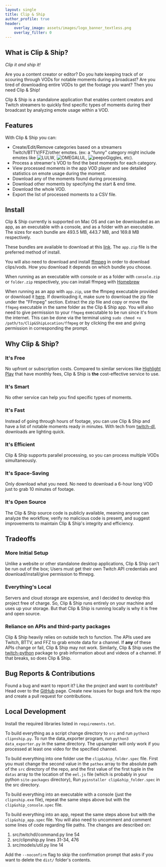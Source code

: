 ```yaml
---
layout: single
title: Clip & Ship
author_profile: true
header: 
    overlay_image: assets/images/logo_banner_textless.png
    overlay_filter: 0
---
```

## What is Clip & Ship?
_Clip it and ship it!_

Are you a content creator or editor? Do you hate keeping track of or scouring through 
VODs for notable moments during a broadcast? Are you tired of downloading 
entire VODs to get the footage you want? Then you need Clip & Ship!

Clip & Ship is a standalone application that enables content creators and Twitch streamers
to quickly find specific types of moments during their broadcast by analyzing
emote usage within a VOD. 

## Features

With Clip & Ship you can: 
- Create/Edit/Remove categories based on a streamers Twitch/BTTV/FFZ/other emotes.
  (ex: a "funny" category might include emotes like ![LULW](https://cdn.frankerfacez.com/emoticon/139407/1), 
  ![OMEGALUL](https://cdn.frankerfacez.com/emoticon/128054/1), 
  ![peepoGiggles](https://cdn.betterttv.net/emote/5e0bcf69031ec77bab473476/1x), etc).
- Process a streamer's VOD to find the best moments for each category.
- View processed moments in the app VOD player and see detailed statistics on emote usage during the moment.
- Download any of the moments found during processing.
- Download other moments by specifying the start & end time.
- Download the whole VOD.
- Export the list of processed moments to a CSV file.

## Install
Clip & Ship currently is supported on Mac OS and can be downloaded as an app, as an executable with a console, and as a folder with an executable.
The sizes for each bundle are 493.5 MB, 443.7 MB, and 169.8 MB respectively.

These bundles are available to download at this [link][1]. The `app.zip` file is the preferred method of install.

You will also need to download and install [ffmpeg][4] in order to download clips/vods. How you download it depends on which bundle you choose.

When running as an executable with console or as a folder with `console.zip` or `folder.zip` respectively, you can install ffmpeg with [Homebrew][2]

When running as an app with `app.zip`, use the ffmpeg executable provided or download it [here][3].
If downloading it, make sure to download the zip file under the "FFmpeg" section. Extract the zip file and copy or move the `ffmpeg` executable in the same folder as the Clip & Ship app.
You will also need to give permission to your `ffmpeg` executable to be run since it's from the internet. This can be done via the terminal using `sudo chmod +x /path/to/Clip&ShipLocation/ffmpeg` or by clicking the exe and giving permission in corresponding the prompt.

[1]:https://drive.google.com/drive/folders/1ezPO_5EmMOlqLagOl5KOLWunkLthpnDH?usp=sharing
[2]:https://brew.sh/
[3]:https://evermeet.cx/ffmpeg/
[4]:https://ffmpeg.org/

## Why Clip & Ship?

### It's Free
No upfront or subscription costs. Compared to similar services like 
[Highlight Play](https://highlightplay.com/) that have monthly fees, 
Clip & Ship is **the** cost-effective service to use.

### It's Smart
No other service can help you find specific types of moments.

### It's Fast
Instead of going through hours of footage, you can use Clip & Ship and 
have a list of notable moments ready in minutes. With tech from 
[twitch-dl](https://github.com/ihabunek/twitch-dl), downloads are lighting quick.

### It's Efficient
Clip & Ship supports parallel processing, so you can process multiple VODs simultaneously.

### It's Space-Saving
Only download what you need. No need to download a 6-hour long VOD just
to grab 10 minutes of footage.

### It's Open Source
The Clip & Ship source code is publicly available, meaning anyone can
analyze the workflow, verify no malicious code is present, and suggest
improvements to maintain Clip & Ship's integrity and efficiency. 

## Tradeoffs

### More Initial Setup
Unlike a website or other standalone desktop applications, 
Clip & Ship can't be run out of the box; Users must get 
their own Twitch API credentials and download/install/give
permission to ffmepg. 


### Everything's Local
Servers and cloud storage are expensive, and I decided to develop this project
free of charge. So, Clip & Ship runs entirely on your machine and uses up
your storage. But that Clip & Ship is running locally is why it is free 
and open source.

### Reliance on APIs and third-party packages
Clip & Ship heavily relies on outside tech to function. The APIs used are
Twitch, BTTV, and FFZ to grab emote data for a channel. If **any** of these
APIs change or fail, Clip & Ship may not work. Similarly, Clip & Ship uses
the [twitch-python](https://github.com/PetterKraabol/Twitch-Python) package 
to grab information about and videos of a channel. If that breaks, so does 
Clip & Ship. 

## Bug Reports & Contributions

Found a bug and want to report it? Like the project and want to contribute?
Head over to the [GitHub](https://github.com/KilometersFan/ClipAndShip) page.
Create new issues for bugs and fork the repo and create a pull request for
contributions.

## Local Development

Install the required libraries listed in `requirements.txt`. 

To build everything as a script change directory to `src` and run `python3 clipnship.py`. To run the data_exporter program, run `python3 data_exporter.py` in the same directory. The upsampler will only work if you processed at least one video for the specified channel.

To build everything into one folder use the `clip&ship_folder.spec` file. First you must change the second value in the `pathex` array to the absolute path of the `src` directory of the repo, and the first value of the first tuple in the `datas` array to the location of the `eel.js` file (which is probably in your python `site-packages` directory), Run `pyinstaller clip&ship_folder.spec` in the src directory. 

To build everything into an executable with a console (just the `clipnship.exe` file), repeat the same steps above but with the `clip&ship_console.spec` file.

To build everything into an app, repeat the same steps above but with the `clip&ship_app.spec` file. You will also need to uncomment and comment some lines of code regarding file paths. 
The changes are described on:

1. src/twitchdl/command.py line 54
2. src/clipnship.py lines 31-34, 476
3. src/models/util.py line 14

Add the `--noconfirm` flag to skip the confirmation prompt that asks if you want to delete the `dist/` folder's contents. 
